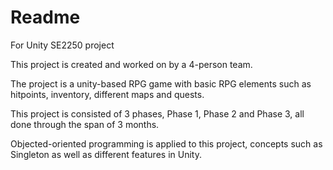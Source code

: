 # Readme
For Unity SE2250 project

This project is created and worked on by a 4-person team.

The project is a unity-based RPG game with basic RPG elements such as hitpoints, inventory, different maps and quests.

This project is consisted of 3 phases, Phase 1, Phase 2 and Phase 3, all done through the span of 3 months.

Objected-oriented programming is applied to this project, concepts such as Singleton as well as different features in Unity.
